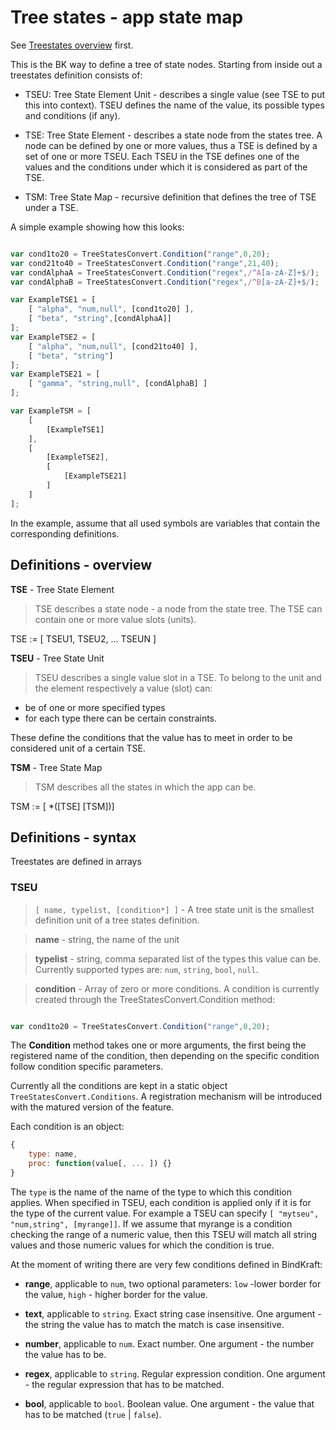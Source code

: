# Tree states - app state map

See [Treestates overview](overview.md) first.

This is the BK way to define a tree of state nodes. Starting from inside out a treestates definition consists of:

- TSEU: Tree State Element Unit - describes a single value (see TSE to put this into context). TSEU defines the name of the value, its possible types and conditions (if any).

- TSE: Tree State Element - describes a state node from the states tree. A node can be defined by one or more values, thus a TSE is defined by a set of one or more TSEU. Each TSEU in the TSE defines one of the values and the conditions under which it is considered as part of the TSE.

- TSM: Tree State Map - recursive definition that defines the tree of TSE under a TSE.

A simple example showing how this looks:

```Javascript

var cond1to20 = TreeStatesConvert.Condition("range",0,20);
var cond21to40 = TreeStatesConvert.Condition("range",21,40);
var condAlphaA = TreeStatesConvert.Condition("regex",/^A[a-zA-Z]+$/);
var condAlphaB = TreeStatesConvert.Condition("regex",/^B[a-zA-Z]+$/);

var ExampleTSE1 = [
    [ "alpha", "num,null", [cond1to20] ],
    [ "beta", "string",[condAlphaA]]
];
var ExampleTSE2 = [
    [ "alpha", "num,null", [cond21to40] ],
    [ "beta", "string"]
];
var ExampleTSE21 = [
    [ "gamma", "string,null", [condAlphaB] ]
];

var ExampleTSM = [
    [ 
        [ExampleTSE1]
    ],
    [ 
        [ExampleTSE2],
        [ 
            [ExampleTSE21]
        ]
    ]
];

```

In the example, assume that all used symbols are variables that contain the corresponding definitions.

## Definitions - overview

**TSE** - Tree State Element

> TSE describes a state node - a node from the state tree. The TSE can contain one or more value slots (units).

TSE := [ TSEU1, TSEU2, ... TSEUN ]

**TSEU** - Tree State Unit

> TSEU describes a single value slot in a TSE. To belong to the unit and the element respectively a value (slot) can:

- be of one or more specified types
- for each type there can be certain constraints.

These define the conditions that the value has to meet in order to be considered unit of a certain TSE.

**TSM** - Tree State Map

> TSM describes all the states in which the app can be.

TSM := [ *([TSE] [TSM])]

## Definitions - syntax

Treestates are defined in arrays

### TSEU

> `[ name, typelist, [condition*] ]` - A tree state unit is the smallest definition unit of a tree states definition.

> **name** - string, the name of the unit

> **typelist** - string, comma separated list of the types this value can be. Currently supported types are: `num`, `string`, `bool`, `null`.

> **condition** - Array of zero or more conditions. A condition is currently created through the TreeStatesConvert.Condition method:

```Javascript

var cond1to20 = TreeStatesConvert.Condition("range",0,20);

```

The **Condition** method takes one or more arguments, the first being the registered name of the condition, then depending on the specific condition follow condition specific parameters.

Currently all the conditions are kept in a static object `TreeStatesConvert.Conditions`. A registration mechanism will be introduced with the matured version of the feature.

Each condition is an object:

```Javascript
{
    type: name,
    proc: function(value[, ... ]) {}
}

```
The `type` is the name of the name of the type to which this condition applies. When specified in TSEU, each condition is applied only if it is for the type of the current value. For example a TSEU can specify `[ "mytseu", "num,string", [myrange]]`. If we assume that myrange is a condition checking the range of a numeric value, then this TSEU will match all string values and those numeric values for which the condition is true.


At the moment of writing there are very few conditions defined in BindKraft:

- **range**, applicable to `num`, two optional parameters: `low` -lower border for the value, `high` - higher border for the value.

- **text**, applicable to `string`. Exact string case insensitive. One argument - the string the value has to match the match is case insensitive.

- **number**, applicable to `num`. Exact number. One argument - the number the value has to be.

- **regex**, applicable to `string`. Regular expression condition. One argument - the regular expression that has to be matched.

- **bool**, applicable to `bool`. Boolean value. One argument - the value that has to be matched (`true` | `false`).





